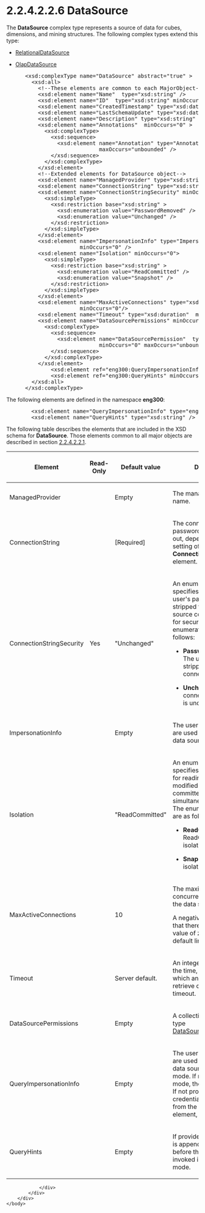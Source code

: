 <html dir="LTR" xmlns:mshelp="http://msdn.microsoft.com/mshelp" xmlns:ddue="http://ddue.schemas.microsoft.com/authoring/2003/5" xmlns:xlink="http://www.w3.org/1999/xlink" xmlns:tool="http://www.microsoft.com/tooltip">
    <head>
        <meta http-equiv="Content-Type" content="text/html; CHARSET=utf-8"></meta>
        <meta name="save" content="history"></meta>
        <title>2.2.4.2.2.6 DataSource</title>
        <xml>
            <mshelp:toctitle title="2.2.4.2.2.6 DataSource"></mshelp:toctitle>
            <mshelp:rltitle title="[MS-SSAS]: DataSource"></mshelp:rltitle>
            <mshelp:keyword index="A" term="3923a7c5-6a41-444a-ac09-a04db51cd739"></mshelp:keyword>
            <mshelp:attr name="DCSext.ContentType" value="open specification"></mshelp:attr>
            <mshelp:attr name="AssetID" value="3923a7c5-6a41-444a-ac09-a04db51cd739"></mshelp:attr>
            <mshelp:attr name="TopicType" value="kbRef"></mshelp:attr>
            <mshelp:attr name="DCSext.Title" value="[MS-SSAS]: DataSource" />
        </xml>
    </head>
    <body>
        <div id="header">
            <h1 class="heading">2.2.4.2.2.6 DataSource</h1>
        </div>
        <div id="mainSection">
            <div id="mainBody">
                <div id="allHistory" class="saveHistory"></div>
                <div id="sectionSection0" class="section" name="collapseableSection">
                    

<p>The <b>DataSource</b> complex type represents a source of
data for cubes, dimensions, and mining structures. The following complex types
extend this type:</p>

<ul><li><p><span><span> 
</span></span><a href="07dd3084-094f-463e-ab85-8134b148d3a2.html">RelationalDataSource</a></p>

</li><li><p><span><span> 
</span></span><a href="93ff17f0-0025-42b9-b13b-735e184a6e48.html">OlapDataSource</a></p>

<div><pre>   &lt;xsd:complexType name=&quot;DataSource&quot; abstract=&quot;true&quot; &gt;
     &lt;xsd:all&gt;
       &lt;!--These elements are common to each MajorObject--&gt;
       &lt;xsd:element name=&quot;Name&quot;  type=&quot;xsd:string&quot; /&gt;
       &lt;xsd:element name=&quot;ID&quot;  type=&quot;xsd:string&quot; minOccurs=&quot;0&quot; /&gt;
       &lt;xsd:element name=&quot;CreatedTimestamp&quot; type=&quot;xsd:dateTime&quot; minOccurs=&quot;0&quot; /&gt;
       &lt;xsd:element name=&quot;LastSchemaUpdate&quot; type=&quot;xsd:dateTime&quot; minOccurs=&quot;0&quot; /&gt;
       &lt;xsd:element name=&quot;Description&quot; type=&quot;xsd:string&quot; minOccurs=&quot;0&quot; /&gt;
       &lt;xsd:element name=&quot;Annotations&quot;  minOccurs=&quot;0&quot; &gt;
         &lt;xsd:complexType&gt;
           &lt;xsd:sequence&gt;
             &lt;xsd:element name=&quot;Annotation&quot; type=&quot;Annotation&quot; minOccurs=&quot;0&quot;
                          maxOccurs=&quot;unbounded&quot; /&gt;
           &lt;/xsd:sequence&gt;
         &lt;/xsd:complexType&gt;
       &lt;/xsd:element&gt;
       &lt;!--Extended elements for DataSource object--&gt;
       &lt;xsd:element name=&quot;ManagedProvider&quot; type=&quot;xsd:string&quot; minOccurs=&quot;0&quot;/&gt;
       &lt;xsd:element name=&quot;ConnectionString&quot; type=&quot;xsd:string&quot;/&gt;
       &lt;xsd:element name=&quot;ConnectionStringSecurity&quot; minOccurs=&quot;0&quot;&gt;
         &lt;xsd:simpleType&gt;
           &lt;xsd:restriction base=&quot;xsd:string&quot; &gt;
             &lt;xsd:enumeration value=&quot;PasswordRemoved&quot; /&gt;
             &lt;xsd:enumeration value=&quot;Unchanged&quot; /&gt;
           &lt;/xsd:restriction&gt;
         &lt;/xsd:simpleType&gt;
       &lt;/xsd:element&gt;
       &lt;xsd:element name=&quot;ImpersonationInfo&quot; type=&quot;ImpersonationInfo&quot;
                    minOccurs=&quot;0&quot; /&gt;
       &lt;xsd:element name=&quot;Isolation&quot; minOccurs=&quot;0&quot;&gt;
         &lt;xsd:simpleType&gt;
           &lt;xsd:restriction base=&quot;xsd:string&quot; &gt;
             &lt;xsd:enumeration value=&quot;ReadCommitted&quot; /&gt;
             &lt;xsd:enumeration value=&quot;Snapshot&quot; /&gt;
           &lt;/xsd:restriction&gt;
         &lt;/xsd:simpleType&gt;
       &lt;/xsd:element&gt;
       &lt;xsd:element name=&quot;MaxActiveConnections&quot; type=&quot;xsd:integer&quot;
                    minOccurs=&quot;0&quot;/&gt;
       &lt;xsd:element name=&quot;Timeout&quot; type=&quot;xsd:duration&quot;  minOccurs=&quot;0&quot; /&gt;
       &lt;xsd:element name=&quot;DataSourcePermissions&quot; minOccurs=&quot;0&quot;&gt;
         &lt;xsd:complexType&gt;
           &lt;xsd:sequence&gt;
             &lt;xsd:element name=&quot;DataSourcePermission&quot;  type=&quot;DataSourcePermission&quot;
                          minOccurs=&quot;0&quot; maxOccurs=&quot;unbounded&quot;/&gt;
           &lt;/xsd:sequence&gt;
         &lt;/xsd:complexType&gt;
       &lt;/xsd:element&gt;
           &lt;xsd:element ref=&quot;eng300:QueryImpersonationInfo&quot; minOccurs=&quot;0&quot; /&gt;
           &lt;xsd:element ref=&quot;eng300:QueryHints&quot; minOccurs=&quot;0&quot; /&gt;
     &lt;/xsd:all&gt;
   &lt;/xsd:complexType&gt;
</pre></div>

</li></ul><p>The following elements are defined in the namespace <b>eng300</b>:</p>

<dl>
<dd>
<div><pre>   &lt;xsd:element name=&quot;QueryImpersonationInfo&quot; type=&quot;eng:ImpersonationInfo&quot; /&gt;
   &lt;xsd:element name=&quot;QueryHints&quot; type=&quot;xsd:string&quot; /&gt;
</pre></div>
</dd></dl>

<p>The following table describes the elements that are included
in the XSD schema for <b>DataSource</b>. Those elements common to all major
objects are described in section <a href="b38dcecd-e3a9-4c61-bd35-a7a426ca794e.html">2.2.4.2.2.1</a>.</p>

<table>
 <thead>
  <tr>
   <th>
   <p>Element</p>
   </th>
   <th>
   <p>Read-Only</p>
   </th>
   <th>
   <p>Default value</p>
   </th>
   <th>
   <p>Description</p>
   </th>
  </tr>
 </thead>
 <tr>
  <td>
  <p>ManagedProvider</p>
  </td>
  <td>
  <p> </p>
  </td>
  <td>
  <p>Empty</p>
  </td>
  <td>
  <p>The managed provider name.</p>
  </td>
 </tr>
 <tr>
  <td>
  <p>ConnectionString</p>
  </td>
  <td>
  <p> </p>
  </td>
  <td>
  <p>[Required]</p>
  </td>
  <td>
  <p>The connection string. The password can be stripped
  out, depending upon the setting of the <b>ConnectionStringSecurity</b>
  element.</p>
  </td>
 </tr>
 <tr>
  <td>
  <p>ConnectionStringSecurity</p>
  </td>
  <td>
  <p>Yes</p>
  </td>
  <td>
  <p>&quot;Unchanged&quot;</p>
  </td>
  <td>
  <p>An enumeration value that specifies whether the user's
  password is stripped from the data source connection string for security
  purposes. The enumeration values are as follows:</p>
  <ul><li><p><span><span>  
  </span></span><b><span>PasswordRemoved</span></b><span> – The user’s password is stripped from the
  connection string.</span></p>
  </li><li><p><span><span>  
  </span></span><b><span>Unchanged</span></b><span> - The connection string text is unchanged.</span></p>
  </li></ul></td>
 </tr>
 <tr>
  <td>
  <p>ImpersonationInfo</p>
  </td>
  <td>
  <p> </p>
  </td>
  <td>
  <p>Empty</p>
  </td>
  <td>
  <p>The user credentials that are used to connect to a
  data source.</p>
  </td>
 </tr>
 <tr>
  <td>
  <p>Isolation</p>
  </td>
  <td>
  <p> </p>
  </td>
  <td>
  <p>&quot;ReadCommitted&quot;</p>
  </td>
  <td>
  <p>An enumeration value that specifies the isolation
  level for reading data that was modified but not committed by another
  simultaneous transaction. The enumeration values are as follows:</p>
  <ul><li><p><span><span>  
  </span></span><b><span>ReadCommitted</span></b><span> – ReadCommitted isolation is used.</span></p>
  </li><li><p><span><span>  
  </span></span><b><span>Snapshot</span></b><span> – Snapshot isolation is used.</span></p>
  </li></ul></td>
 </tr>
 <tr>
  <td>
  <p>MaxActiveConnections</p>
  </td>
  <td>
  <p> </p>
  </td>
  <td>
  <p>10</p>
  </td>
  <td>
  <p>The maximum number of concurrent connections to the
  data source.</p>
  <p>A negative number means that there is no limit. A
  value of zero means the default limit.</p>
  </td>
 </tr>
 <tr>
  <td>
  <p>Timeout</p>
  </td>
  <td>
  <p> </p>
  </td>
  <td>
  <p>Server default.</p>
  </td>
  <td>
  <p>An integer that specifies the time, in seconds, after
  which an attempt to retrieve data reports a timeout.</p>
  </td>
 </tr>
 <tr>
  <td>
  <p>DataSourcePermissions</p>
  </td>
  <td>
  <p> </p>
  </td>
  <td>
  <p>Empty</p>
  </td>
  <td>
  <p>A collection of objects of type <a href="18fe48c3-3569-480a-8e39-36a2d9348db5.html">DataSourcePermission</a>.</p>
  </td>
 </tr>
 <tr>
  <td>
  <p>QueryImpersonationInfo</p>
  </td>
  <td>
  <p> </p>
  </td>
  <td>
  <p>Empty</p>
  </td>
  <td>
  <p>The user credentials that are used to connect to a
  data source in DirectQuery mode. If not in DirectQuery mode, the value is
  ignored. If not provided, the credentials are obtained from the <b>Impersonation</b>
  element, also in this table.</p>
  </td>
 </tr>
 <tr>
  <td>
  <p>QueryHints</p>
  </td>
  <td>
  <p> </p>
  </td>
  <td>
  <p>Empty</p>
  </td>
  <td>
  <p>If provided, the query hint is appended to any query
  before the query is invoked in DirectQuery mode.</p>
  </td>
 </tr>
</table>

<p> </p>


                </div>
            </div>
        </div>
    </body>
</html>